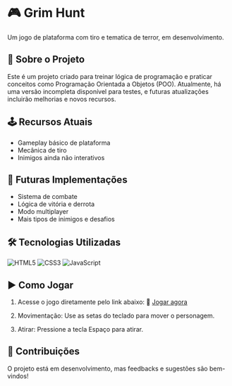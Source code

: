 # 🎮 Grim Hunt
Um jogo de plataforma com tiro e tematica de terror, em desenvolvimento.

## 🚀 Sobre o Projeto
Este é um projeto criado para treinar lógica de programação e praticar conceitos como Programação Orientada a Objetos (POO). Atualmente, há uma versão incompleta disponível para testes, e futuras atualizações incluirão melhorias e novos recursos.

## 🕹️ Recursos Atuais
- Gameplay básico de plataforma
- Mecânica de tiro
- Inimigos ainda não interativos

## 🔮 Futuras Implementações
- Sistema de combate
- Lógica de vitória e derrota
- Modo multiplayer
- Mais tipos de inimigos e desafios

## 🛠️ Tecnologias Utilizadas
![HTML5](https://img.shields.io/badge/html5-%23E34F26.svg?style=for-the-badge&logo=html5&logoColor=white)
![CSS3](https://img.shields.io/badge/css3-%231572B6.svg?style=for-the-badge&logo=css3&logoColor=white)
![JavaScript](https://img.shields.io/badge/javascript-%23323330.svg?style=for-the-badge&logo=javascript&logoColor=%23F7DF1E)

## ▶️ Como Jogar
1. Acesse o jogo diretamente pelo link abaixo:
🔗 [Jogar agora](https://mateusspbrito.github.io/platform_game/)

2. Movimentação: Use as setas do teclado para mover o personagem.

3. Atirar: Pressione a tecla Espaço para atirar.

## 📌 Contribuições
O projeto está em desenvolvimento, mas feedbacks e sugestões são bem-vindos!

